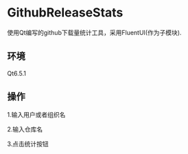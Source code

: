 # GithubReleaseStats

使用Qt编写的github下载量统计工具，采用FluentUI(作为子模块).

## 环境

Qt6.5.1

## 操作

1.输入用户或者组织名

2.输入仓库名

3.点击统计按钮